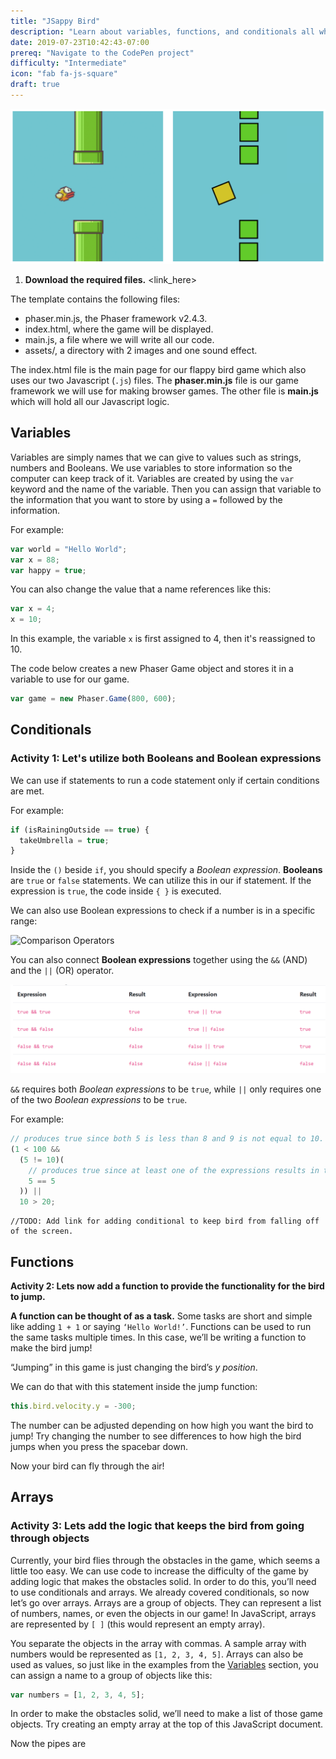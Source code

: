 ```yaml
---
title: "JSappy Bird"
description: "Learn about variables, functions, and conditionals all while building a flappy bird clone."
date: 2019-07-23T10:42:43-07:00
prereq: "Navigate to the CodePen project"
difficulty: "Intermediate"
icon: "fab fa-js-square"
draft: true
---
```


![alt text](resources/_gen/images/flappy.png "JSappyBird")

1. **Download the required files.** <link_here>

The template contains the following files:

- phaser.min.js, the Phaser framework v2.4.3.
- index.html, where the game will be displayed.
- main.js, a file where we will write all our code.
- assets/, a directory with 2 images and one sound effect.

The index.html file is the main page for our flappy bird game which also uses our two Javascript (`.js`) files. The **phaser.min.js** file is our game framework we will use for making browser games. The other file is **main.js** which will hold all our Javascript logic.

## Variables

Variables are simply names that we can give to values such as strings, numbers and Booleans. We use variables to store information so the computer can keep track of it. Variables are created by using the `var` keyword and the name of the variable. Then you can assign that variable to the information that you want to store by using a `=` followed by the information.

For example:

```js
var world = "Hello World";
var x = 88;
var happy = true;
```

You can also change the value that a name references like this:

```js
var x = 4;
x = 10;
```

In this example, the variable `x` is first assigned to 4, then it's reassigned to 10.

The code below creates a new Phaser Game object and stores it in a variable to use for our game.

```js
var game = new Phaser.Game(800, 600);
```

## Conditionals

### Activity 1: Let's utilize both Booleans and Boolean expressions

We can use if statements to run a code statement only if certain conditions are met.

For example:

```js
if (isRainingOutside == true) {
  takeUmbrella = true;
}
```

Inside the `()` beside `if`, you should specify a _Boolean expression_. **Booleans** are `true` or `false` statements. We can utilize this in our if statement. If the expression is `true`, the code inside `{ }` is executed.

We can also use Boolean expressions to check if a number is in a specific range:

![Comparison Operators](https://imgur.com/F9gGHiI.png)

You can also connect **Boolean expressions** together using the `&&` (AND) and the `||` (OR) operator.

![alt text](resources/_gen/images/statements.png "statements")

`&&` requires both _Boolean expressions_ to be `true`, while `||` only requires one of the two _Boolean expressions_ to be `true`.

For example:

```js
// produces true since both 5 is less than 8 and 9 is not equal to 10.
(1 < 100 &&
  (5 != 10)(
    // produces true since at least one of the expressions results in true
    5 == 5
  )) ||
  10 > 20;
```

```text
//TODO: Add link for adding conditional to keep bird from falling off of the screen.
```

## Functions

**Activity 2: Lets now add a function to provide the functionality for the bird to jump.**

**A function can be thought of as a task.** Some tasks are short and simple like adding `1 + 1` or saying `‘Hello World!’`. Functions can be used to run the same tasks multiple times. In this case, we’ll be writing a function to make the bird jump!

“Jumping” in this game is just changing the bird’s _y position_.

We can do that with this statement inside the jump function:

```js
this.bird.velocity.y = -300;
```

The number can be adjusted depending on how high you want the bird to jump! Try changing the number to see differences to how high the bird jumps when you press the spacebar down.

Now your bird can fly through the air!

## Arrays

### Activity 3: Lets add the logic that keeps the bird from going through objects

Currently, your bird flies through the obstacles in the game, which seems a little too easy. We can use code to increase the difficulty of the game by adding logic that makes the obstacles solid. In order to do this, you’ll need to use conditionals and arrays. We already covered conditionals, so now let’s go over arrays.
Arrays are a group of objects. They can represent a list of numbers, names, or even the objects in our game! In JavaScript, arrays are represented by `[ ]` (this would represent an empty array).

You separate the objects in the array with commas. A sample array with numbers would be represented as `[1, 2, 3, 4, 5]`.
Arrays can also be used as values, so just like in the examples from the [Variables](#Variables) section, you can assign a name to a group of objects like this:

```js
var numbers = [1, 2, 3, 4, 5];
```

In order to make the obstacles solid, we’ll need to make a list of those game objects. Try creating an empty array at the top of this JavaScript document.

Now the pipes are
